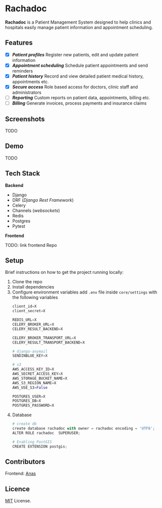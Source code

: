# Rachadoc

**Rachadoc** is a Patient Management System designed to help clinics and hospitals easily manage patient information and appointment scheduling.

## Features

- [x] ***Patient profiles*** Register new patients, edit and update patient information
- [x] ***Appointment scheduling*** Schedule patient appointments and send reminders
- [x] ***Patient history*** Record and view detailed patient medical history, appointments etc.
- [x] ***Secure access*** Role based access for doctors, clinic staff and administrators
- [ ] ***Reporting*** Custom reports on patient data, appointments, billing etc.
- [ ] ***Billing*** Generate invoices, process payments and insurance claims

## Screenshots

TODO

## Demo

TODO

## Tech Stack

**Backend**

- Django
- DRF (*Django Rest Framework*)
- Celery
- Channels (*websockets*)
- Redis
- Postgres
- Pytest

**Frontend**

TODO: link frontend Repo

## Setup

Brief instructions on how to get the project running locally:

1. Clone the repo
2. Install dependencies
3. Configure environment variables
    add `.env` file inside `core/settings` with the following variables
    ```python
    client_id=X
    client_secret=X

    REDIS_URL=X
    CELERY_BROKER_URL=X
    CELERY_RESULT_BACKEND=X

    CELERY_BROKER_TRANSPORT_URL=X
    CELERY_RESULT_TRANSPORT_BACKEND=X

    # django-anymail
    SENDINBLUE_KEY=X

    # s3
    AWS_ACCESS_KEY_ID=X
    AWS_SECRET_ACCESS_KEY=X
    AWS_STORAGE_BUCKET_NAME=X
    AWS_S3_REGION_NAME=X
    AWS_USE_S3=False

    POSTGRES_USER=X
    POSTGRES_DB=X
    POSTGRES_PASSWORD=X
    ```
4. Database
    ```python
    # create db
    create database rachadoc with owner = rachadoc encoding = 'UTF8';
    ALTER ROLE rachadoc  SUPERUSER;

    # Enabling PostGIS
    CREATE EXTENSION postgis;
    ```

## Contributors ##

Frontend: [Anas](https://github.com/anasch132)

## Licence ##
[MIT](https://choosealicense.com/licenses/mit) License.
